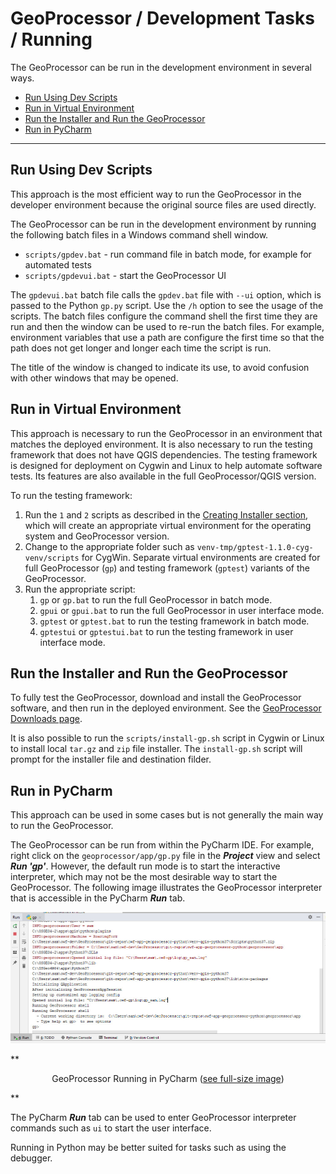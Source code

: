 # GeoProcessor / Development Tasks / Running #

The GeoProcessor can be run in the development environment in several ways.

* [Run Using Dev Scripts](#run-using-dev-scripts)
* [Run in Virtual Environment](#run-in-virtual-environment)
* [Run the Installer and Run the GeoProcessor](#run-the-installer-and-run-the-geoprocessor)
* [Run in PyCharm](#run-in-pycharm)

------------------

## Run Using Dev Scripts ##

This approach is the most efficient way to run the GeoProcessor in the developer environment
because the original source files are used directly.

The GeoProcessor can be run in the development environment by running the following batch files in a Windows command shell window.

* `scripts/gpdev.bat` - run command file in batch mode, for example for automated tests
* `scripts/gpdevui.bat` - start the GeoProcessor UI

The `gpdevui.bat` batch file calls the `gpdev.bat` file with `--ui` option, which is passed to the Python `gp.py` script.
Use the `/h` option to see the usage of the scripts.
The batch files configure the command shell the first time they are run and then the window can be used to re-run the batch files.
For example, environment variables that use a path are configure the first time
so that the path does not get longer and longer each time the script is run.

The title of the window is changed to indicate its use, to avoid confusion with other windows that may be opened.

## Run in Virtual Environment ##

This approach is necessary to run the GeoProcessor in an environment that matches the deployed environment.
It is also necessary to run the testing framework that does not have QGIS dependencies.
The testing framework is designed for deployment on Cygwin and Linux to help automate software tests.
Its features are also available in the full GeoProcessor/QGIS version.

To run the testing framework:

1. Run the `1` and `2` scripts as described in the
[Creating Installer section](creating-installer),
which will create an appropriate virtual environment for the operating system and GeoProcessor version.
2. Change to the appropriate folder such as `venv-tmp/gptest-1.1.0-cyg-venv/scripts` for CygWin.
Separate virtual environments are created for full GeoProcessor (`gp`) and testing framework (`gptest`)
variants of the GeoProcessor.
3. Run the appropriate script:
	1. `gp` or `gp.bat` to run the full GeoProcessor in batch mode.
	2. `gpui` or `gpui.bat` to run the full GeoProcessor in user interface mode.
	3. `gptest` or `gptest.bat` to run the testing framework in batch mode.
	4. `gptestui` or `gptestui.bat` to run the testing framework in user interface mode.

## Run the Installer and Run the GeoProcessor ##

To fully test the GeoProcessor, download and install the GeoProcessor software, and then run in the deployed environment.
See the [GeoProcessor Downloads page](http://software.openwaterfoundation.org/geoprocessor/).

It is also possible to run the `scripts/install-gp.sh` script in Cygwin or Linux to
install local `tar.gz` and `zip` file installer.
The `install-gp.sh` script will prompt for the installer file and destination filder.

## Run in PyCharm ##

This approach can be used in some cases but is not generally the main way to run the GeoProcessor.

The GeoProcessor can be run from within the PyCharm IDE.
For example, right click on the `geoprocessor/app/gp.py` file in the ***Project*** view
and select ***Run 'gp'***.
However, the default run mode is to start the interactive interpreter,
which may not be the most desirable way to start the GeoProcessor.
The following image illustrates the GeoProcessor interpreter that is accessible in the PyCharm ***Run*** tab.

![Running in PyCharm](images/running-in-pycharm.png)

**<p style="text-align: center;">
GeoProcessor Running in PyCharm (<a href="../images/running-in-pycharm.png">see full-size image</a>)
</p>**

The PyCharm ***Run*** tab can be used to enter GeoProcessor interpreter commands such as `ui` to start the user interface.

Running in Python may be better suited for tasks such as using the debugger.

